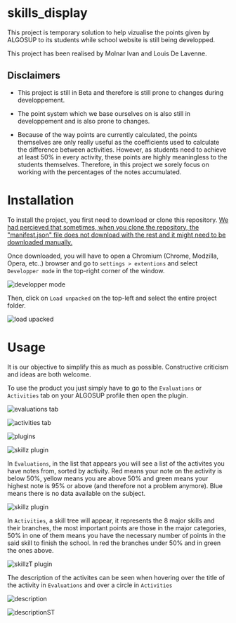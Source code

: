 # skills_display
This project is temporary solution to help vizualise the points given by ALGOSUP to its students while school website is still being developped.

This project has been realised by Molnar Ivan and Louis De Lavenne.

## Disclaimers

- This project is still in Beta and therefore is still prone to changes during developpement.
- The point system which we base ourselves on is also still in developpement and is also prone to changes. 

- Because of the way points are currently calculated, the points themselves are only really useful as the coefficients used to calculate the difference between activities. However, as students need to achieve at least 50% in every activity, these points are highly meaningless to the students themselves. Therefore, in this project we sorely focus on working with the percentages of the notes accumulated.

# Installation

To install the project, you first need to download or clone this repository.
<u>We had percieved that sometimes, when you clone the repository, the "manifest.json" file does not download with the rest and it might need to be downloaded manually.</u>

Once downloaded, you will have to open a Chromium (Chrome, Modzilla, Opera, etc..) browser and go to ``settings > extentions`` and select ``Developper mode`` in the top-right corner of the window.

![developper mode](readme_pics/dev_mode.png)

Then, click on ``Load unpacked`` on the top-left and select the entire project folder.

![load upacked](readme_pics/load.png)



# Usage

It is our objective to simplify this as much as possible. Constructive criticism and ideas are both welcome.

To use the product you just simply have to go to the `Evaluations` or `Activities` tab on your ALGOSUP profile then open the plugin.

![evaluations tab](readme_pics/eval_tab.png)

![activities tab](readme_pics/act_tab.png)

![plugins](readme_pics/plugins.png)

![skillz plugin](readme_pics/skillz.png)

In `Evaluations`, in the list that appears you will see a list of the activites you have notes from, sorted by activity.
Red means your note on the activity is below 50%, yellow means you are above 50% and green means your highest note is 95% or above (and therefore not a problem anymore). Blue means there is no data available on the subject.

![skillz plugin](readme_pics/table.png)

In `Activities`, a skill tree will appear, it represents the 8 major skills and their branches, the most important points are those in the major categories, 50% in one of them means you have the necessary number of points in the said skill to finish the school. In red the branches under 50% and in green the ones above.

![skillzT plugin](readme_pics/skill-tree.png)

The description of the activites can be seen when hovering over the title of the activity in `Evaluations` and over a circle in `Activities`

![description](readme_pics/desc.png)

![descriptionST](readme_pics/descST.png)
